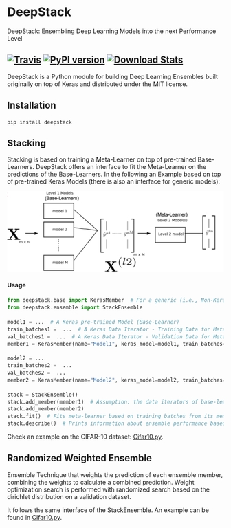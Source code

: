 # DeepStack

DeepStack: Ensembling Deep Learning Models into the next Performance Level

[![Travis](https://travis-ci.com/jcborges/DeepStack.svg?branch=master)](https://travis-ci.com/jcborges/DeepStack) [![PyPI version](https://badge.fury.io/py/deepstack.svg)](https://badge.fury.io/py/deepstack) [![Download Stats](https://img.shields.io/pypi/dm/deepstack?color=green&logoColor=green)](https://pypistats.org/packages/deepstack)
---

DeepStack is a Python module for building Deep Learning Ensembles built originally on top of Keras and distributed under the MIT license.


## Installation
```
pip install deepstack
```

## Stacking
Stacking is based on training a Meta-Learner on top of pre-trained Base-Learners.
DeepStack offers an interface to fit the Meta-Learner on the predictions of the Base-Learners.
In the following an Example based on top of pre-trained Keras Models (there is also an interface for generic models):

![](./Stacking.png)


#### Usage 

```python
from deepstack.base import KerasMember  # For a generic (i.e., Non-Keras Model) check the class `Member`
from deepstack.ensemble import StackEnsemble

model1 = ...  # A Keras pre-trained Model (Base-Learner)
train_batches1 =  ...  # A Keras Data Iterator - Training Data for Meta-Learner
val_batches1 =  ...  # A Keras Data Iterator - Validation Data for Meta-Learner
member1 = KerasMember(name="Model1", keras_model=model1, train_batches=train_batches1, val_batches=val_batches1)

model2 = ...  
train_batches2 =  ...  
val_batches2 =  ...  
member2 = KerasMember(name="Model2", keras_model=model2, train_batches=train_batches2, val_batches=val_batches2)

stack = StackEnsemble()
stack.add_member(member1)  # Assumption: the data iterators of base-learners iterate over the same data and have same shape and classes.
stack.add_member(member2)
stack.fit()  # Fits meta-learner based on training batches from its members (base-learners)
stack.describe()  # Prints information about ensemble performance based on validation data
```

Check an example on the CIFAR-10 dataset: [Cifar10.py](./examples/Cifar10.py).

## Randomized Weighted Ensemble
Ensemble Technique that weights the prediction of each ensemble member, combining the weights to calculate a combined prediction.  Weight optimization search is performed with randomized search based on the dirichlet distribution on a validation dataset. 

It follows the same interface of the StackEnsemble. An example can be found in [Cifar10.py](./examples/Cifar10.py).
